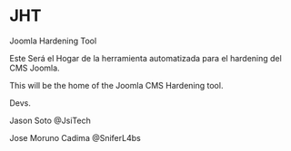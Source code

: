 JHT
===

Joomla Hardening Tool

Este Será el Hogar de la herramienta automatizada para el hardening del CMS Joomla.

This will be the home of the Joomla CMS Hardening tool.

Devs.

Jason Soto @JsiTech

Jose Moruno Cadima @SniferL4bs
